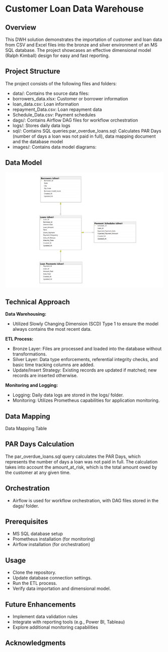 Customer Loan Data Warehouse
=====================================================

Overview
------------
This DWH solution demonstrates the importation of customer and loan data from CSV and Excel files into the bronze and silver environment of an MS SQL database. The project showcases an effective dimensional model (Ralph Kimball) design for easy and fast reporting.

Project Structure
---------------------
The project consists of the following files and folders:
  - data/: Contains the source data files:
  - borrowers_data.xlsx: Customer or borrower information
  - loan_data.csv: Loan information
  - repayment_Data.csv: Loan repayment data
  - Schedule_Data.csv: Payment schedules
  - dags/: Contains Airflow DAG files for workflow orchestration
  - logs/: Stores daily data logs
  - sql/: Contains SQL queries:par_overdue_loans.sql: Calculates PAR Days (number of days a loan was not paid in full), data mapping document and the database model
  - images/: Contains data model diagrams:
  
Data Model
--------------
![Image Description](sql\data_model.png)


Technical Approach
----------------------
**Data Warehousing:** 
  - Utilized Slowly Changing Dimension (SCD) Type 1 to ensure the model always contains the most recent data.

**ETL Process:**
  - Bronze Layer: Files are processed and loaded into the database without transformations.
  - Silver Layer: Data type enforcements, referential integrity checks, and basic time tracking columns are added.
  - Update/Insert Strategy: Existing records are updated if matched; new records are inserted otherwise.
    
**Monitoring and Logging:**
  - Logging: Daily data logs are stored in the logs/ folder.
  - Monitoring: Utilizes Prometheus capabilities for application monitoring.

Data Mapping
----------------
Data Mapping Table


PAR Days Calculation
-------------------------
The par_overdue_loans.sql query calculates the PAR Days, which represents the number of days a loan was not paid in full. The calculation takes into account the amount_at_risk, which is the total amount owed by the customer at any given time.

Orchestration
-----------------
  - Airflow is used for workflow orchestration, with DAG files stored in the dags/ folder.

Prerequisites
-----------------
  - MS SQL database setup
  - Prometheus installation (for monitoring)
  - Airflow installation (for orchestration)

Usage
---------
  - Clone the repository.
  - Update database connection settings.
  - Run the ETL process.
  - Verify data importation and dimensional model.

Future Enhancements
----------------------
  - Implement data validation rules
  - Integrate with reporting tools (e.g., Power BI, Tableau)
  - Explore additional monitoring capabilities

Acknowledgments
------------------

